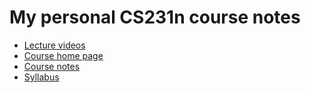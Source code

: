# My personal CS231n course notes

+ [Lecture videos](https://www.youtube.com/playlist?list=PL3FW7Lu3i5JvHM8ljYj-zLfQRF3EO8sYv)
+ [Course home page](http://cs231n.stanford.edu/index.html)
+ [Course notes](http://cs231n.github.io/)
+ [Syllabus](http://cs231n.stanford.edu/syllabus.html)